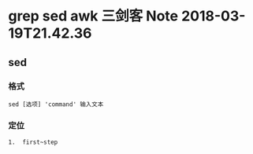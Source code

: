 grep sed awk 三剑客 Note 2018-03-19T21.42.36
========================
## sed

### 格式
	sed [选项] 'command' 输入文本
### 定位
	1.	first~step
